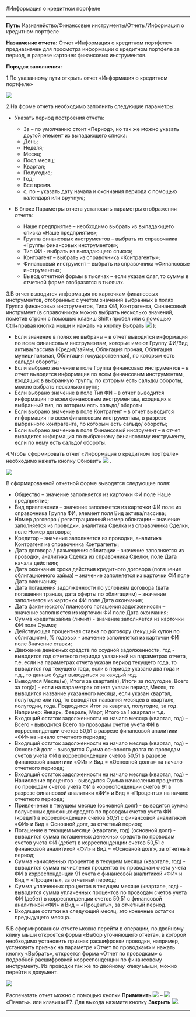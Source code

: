 ﻿#Информация о кредитном портфеле

----------

**Путь:** Казначейство/Финансовые инструменты/Отчеты/Информация о кредитном портфеле
 
**Назначение отчета:**  Отчет «Информация о кредитном портфеле» предназначен для просмотра информации о кредитном портфеле за период, в разрезе карточек финансовых инструментов.

**Порядок заполнения:**

1.По указанному пути открыть отчет «Информация о кредитном портфеле»
 
![](topic:.AddFiles.Screenshot_2023.jpg)

2.На форме отчета необходимо заполнить следующие параметры:

 * Указать период построения отчета: 
    * За – по умолчанию стоит «Период», но так же можно указать другой элемент из выпадающего списка:
    * День;
    * Неделя;
    * Месяц;
    * Посл.месяц;
    * Квартал;
    * Полугодие;
    * Год;
    * Все время.
    * с, по  – указать дату начала и окончания периода с помощью календаря или вручную;
    
* В блоке Параметры отчета  установить параметры отображения отчета:

    * Наше предприятие – необходимо выбрать из выпадающего списка «Наше предприятие»;
    * Группа финансовых инструментов – выбрать из справочника «Группы финансовых инструментов»;
    * Тип ФИ - выбрать из выпадающего списка;
    * Контрагент – выбрать из справочника «Контрагенты»;
    * Финансовый инструмент –  выбрать из справочника «Финансовые инструменты»;
    * Вывод отчетной формы в тысячах – если указан флаг, то суммы в отчетной форме отобразятся в тысячах.

3.В отчет выводится информация по карточкам финансовых инструментов, отобранных с учетом значений выбранных в полях Группа финансовых инструментов, Типа ФИ, Контрагента, Финансовый инструмент (в справочниках можно выбрать несколько значений, пометив строки с помощью клавиш Shift+пробел или с помощью Ctrl+правая кнопка мыши и нажать на 
кнопку Выбрать ![](topic:.AddFiles.Btn_Select_Fingr.png) ):

* Если значение в полях не выбраны – в отчет выводится информация по всем финансовым инструментам, которые имеют Группу ФИ/Вид актива/пассива (Кредит/займы, Облигация прочая, Облигация муниципальная, Облигация государственная), по которым есть сальдо/ обороты;
* Если выбрано значение в поле Группа финансовых инструментов – в отчет выводится информация по всем финансовым инструментам, входящих в выбранную группу, по которым есть сальдо/ обороты, можно выбрать несколько групп;
* Если выбрано значение в поле Тип ФИ – в отчет выводится информация по всем финансовым инструментам, входящих в выбранный тип, по которым есть сальдо/ обороты
* Если выбрано значение в поле Контрагент – в отчет выводится информация по всем финансовым инструментам, в разрезе выбранного контрагента, по которым есть сальдо/ обороты;
* Если выбрано значение в поле Финансовый инструмент – в отчет выводится информация по выбранному финансовому инструменту, если по нему есть сальдо/ обороты.

4.Чтобы сформировать отчет «Информация о кредитном портфеле» необходимо нажать кнопку Обновить ![](topic:.AddFiles.Btn_Refresh.png) .
 
![](topic:.AddFiles.Screenshot_2024.jpg)
 
В сформированной отчетной форме выводятся следующие поля:
  
- Общество – значение заполняется из карточки ФИ поле Наше предприятие;
- Вид привлечения – значение заполняется из карточки ФИ поле из справочника Группа ФИ, элемент поля Вид актива/пассива;
- Номер договора / регистрационный номер облигации – значение заполняется из проводки, аналитика Сделка из справочника Сделки, поле Номер договора;
- Кредитор – значение заполняется из проводки, аналитика Контрагент из справочника Контрагенты;
- Дата договора / размещения облигации - значение заполняется из проводки, аналитика Сделка из справочника Сделки, поле Дата начала действия;
- Дата окончания срока действия кредитного договора (погашение облигационного займа) – значение заполняется из карточки ФИ поле Дата окончания;
- Дата погашения задолженности по условиям договора (дата погашения транша, дата оферты по облигациям) – значение заполняется из карточки ФИ поле Дата окончания;
- Дата фактического/ планового погашения задолженности – значение заполняется из карточки ФИ поле Дата окончания;
- Сумма кредита/займа (лимит) - значение заполняется из карточки ФИ поле Сумма;
- Действующая процентная ставка по договору (текущий купон по облигациям), % годовых - значение заполняется из карточки ФИ поле Значение ставки;
- Движение денежных средств по ссудной задолженности, год - выводится год отчетного периода указанный на параметрах отчета, т.е. если на параметрах отчета указан период текущего года, то выводится год текущего года, если в периоде указано два года и т.д.,  то данные будут выводиться за каждый  год. 
- Выводятся Месяц(ы), Итоги за квартал(а), Итоги за полугодие, Всего за год(а) - если на параметрах отчета указан период Месяц, то выводится название указанного месяца, если указан квартал, полугодие или год, то выводятся названия месяцев в квартале, полугодии, года. Подводится Итог за квартал, полугодие, за год. Например: Январь, Февраль, Март, Итого за 1 квартал и т.д.
- Входящий остаток задолженности на начало месяца (квартал, год) – Всего - выводится Всего по проводам счетов учета ФИ в корреспонденции счетов 50,51 в разрезе финансовой аналитики «ФИ» на начало отчетного периода;
- Входящий остаток задолженности на начало месяца (квартал, год) – Основной долг - выводится Сумма основного долга по проводам счетов учета ФИ в корреспонденции счетов 50,51 в разрезе финансовой аналитики «ФИ» и Вид = «Основной долга» на начало отчетного периода;
- Входящий остаток задолженности на начало месяца (квартал, год) – Начисление процентов - выводится Сумма начисления процентов по проводам счетов учета ФИ в корреспонденции счетов 91 в разрезе финансовой аналитики «ФИ» и Вид = «Проценты» на начало отчетного периода;
- Привлечения в текущем месяце (основной долг) - выводится сумма полученных денежных средств по проводам счетов учета ФИ (кредит) в корреспонденции счетов 50,51 с финансовой аналитикой «ФИ» и Вид = Основной долг, за отчетный период;
- Погашение в текущем месяце (квартале, год)   (основной долг) - выводится сумма погашенных денежных средств по проводам счетов учета ФИ (дебет) в корреспонденции счетов 50,51 с финансовой аналитикой «ФИ» и Вид = «Основной долг», за отчетный период;
- Сумма начисленных процентов в текущем месяца (квартале, год)  - выводится сумма начисления процентов по проводкам счета учета ФИ в корреспонденции 91 счета с финансовой аналитикой «ФИ» и Вид = «Проценты», за отчетный период;
- Сумма уплаченных процентов в текущем месяце (квартале, год)  -   выводится сумма уплаченных процентов по проводам счетов учета ФИ (дебет) в корреспонденции счетов 50,51 с финансовой аналитикой «ФИ» и  Вид = «Проценты», за отчетный период.
- Входящие остатки на следующий месяц, это конечные остатки предыдущего месяца.

5.В сформированном отчете можно перейти в операции, по двойному клику мыши откроется форма «Выбор уточняющего отчета», в которой необходимо установить признак расшифровки проводки, например, установить признак на параметре «Отчет по проводкам» и нажать кнопку «Выбрать», откроется форма «Отчет по проводкам» с подробной расшифровкой корреспонденции по финансовому инструменту. Из проводки так же по двойному клику мыши, можно перейти в документ.

![](topic:.AddFiles.Screenshot_2025.jpg)

Распечатать отчет можно с помощью кнопки **Применить** ![](topic:.AddFiles.Btn_OK.png) – ![](topic:.AddFiles.Btn_print.png) «Печать». или клавиши F7. Для выхода нажмите кнопку **Закрыть** ![](topic:.AddFiles.BtnCloseCancel.png).



----------